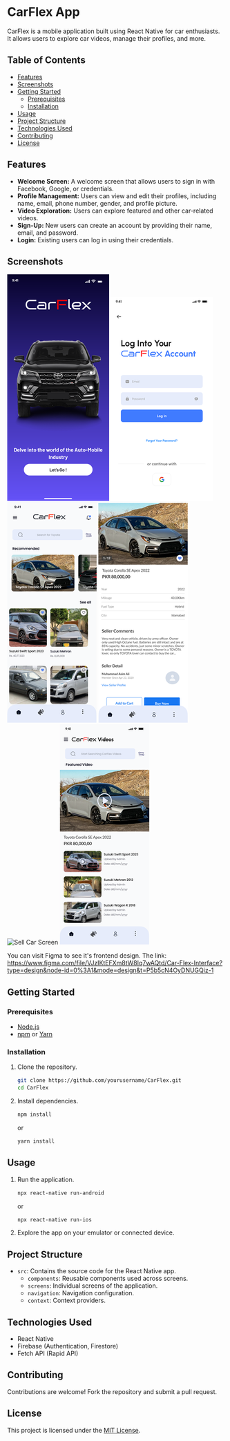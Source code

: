 # CarFlex App

CarFlex is a mobile application built using React Native for car enthusiasts. It allows users to explore car videos, manage their profiles, and more.

## Table of Contents
- [Features](#features)
- [Screenshots](#screenshots)
- [Getting Started](#getting-started)
  - [Prerequisites](#prerequisites)
  - [Installation](#installation)
- [Usage](#usage)
- [Project Structure](#project-structure)
- [Technologies Used](#technologies-used)
- [Contributing](#contributing)
- [License](#license)

## Features
- **Welcome Screen:** A welcome screen that allows users to sign in with Facebook, Google, or credentials.
- **Profile Management:** Users can view and edit their profiles, including name, email, phone number, gender, and profile picture.
- **Video Exploration:** Users can explore featured and other car-related videos.
- **Sign-Up:** New users can create an account by providing their name, email, and password.
- **Login:** Existing users can log in using their credentials.

## Screenshots
![Landing Screen](Screenshots/Landing_Page.png)
![Login Screen](Screenshots/Login.png)
![Home Screen](Screenshots/Home_Screen.png)
![AD Details Screen](Screenshots/AD_Details.png)
![Sell Car Screen](Screenshots/Sell_car.png)
![Featured Video Screen](Screenshots/Featured_Video_Screen.png)


You can visit Figma to see it's frontend design. The link: https://www.figma.com/file/VJzIKtEFXm8tW8Iq7wAQtd/Car-Flex-Interface?type=design&node-id=0%3A1&mode=design&t=P5b5cN4OyDNUGQiz-1

## Getting Started

### Prerequisites
- [Node.js](https://nodejs.org/)
- [npm](https://www.npmjs.com/) or [Yarn](https://yarnpkg.com/)

### Installation
1. Clone the repository.
   ```bash
   git clone https://github.com/yourusername/CarFlex.git
   cd CarFlex
   ```
2. Install dependencies.
   ```bash
   npm install
   ```
   or
   ```bash
   yarn install
   ```

## Usage
1. Run the application.
   ```bash
   npx react-native run-android
   ```
   or
   ```bash
   npx react-native run-ios
   ```
2. Explore the app on your emulator or connected device.

## Project Structure
- `src`: Contains the source code for the React Native app.
  - `components`: Reusable components used across screens.
  - `screens`: Individual screens of the application.
  - `navigation`: Navigation configuration.
  - `context`: Context providers.

## Technologies Used
- React Native
- Firebase (Authentication, Firestore)
- Fetch API (Rapid API)

## Contributing
Contributions are welcome! Fork the repository and submit a pull request.

## License
This project is licensed under the [MIT License](LICENSE).
